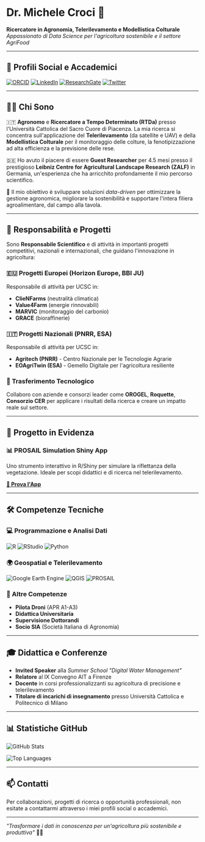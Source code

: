 # Dr. Michele Croci 👋

**Ricercatore in Agronomia, Telerilevamento e Modellistica Colturale**  
*Appassionato di Data Science per l'agricoltura sostenibile e il settore AgriFood*

---

## 🔗 Profili Social e Accademici

[![ORCID](https://img.shields.io/badge/ORCID-0000--0001--7356--2774-green?style=flat&logo=orcid)](https://orcid.org/0000-0001-7356-2774)
[![LinkedIn](https://img.shields.io/badge/LinkedIn-michele--croci-blue?style=flat&logo=linkedin)](https://www.linkedin.com/in/michele-croci-265abb133/)
[![ResearchGate](https://img.shields.io/badge/ResearchGate-Michele--Croci-cyan?style=flat&logo=researchgate)](https://www.researchgate.net/profile/Michele-Croci)
[![Twitter](https://img.shields.io/badge/Twitter-@croci93-1DA1F2?style=flat&logo=twitter)](https://twitter.com/croci93)

---

## 👨‍🔬 Chi Sono

🇮🇹 **Agronomo** e **Ricercatore a Tempo Determinato (RTDa)** presso l'Università Cattolica del Sacro Cuore di Piacenza. La mia ricerca si concentra sull'applicazione del **Telerilevamento** (da satellite e UAV) e della **Modellistica Colturale** per il monitoraggio delle colture, la fenotipizzazione ad alta efficienza e la previsione delle rese.

🇩🇪 Ho avuto il piacere di essere **Guest Researcher** per 4.5 mesi presso il prestigioso **Leibniz Centre for Agricultural Landscape Research (ZALF)** in Germania, un'esperienza che ha arricchito profondamente il mio percorso scientifico.

🌱 Il mio obiettivo è sviluppare soluzioni *data-driven* per ottimizzare la gestione agronomica, migliorare la sostenibilità e supportare l'intera filiera agroalimentare, dal campo alla tavola.

---

## 🚀 Responsabilità e Progetti

Sono **Responsabile Scientifico** e di attività in importanti progetti competitivi, nazionali e internazionali, che guidano l'innovazione in agricoltura:

### 🇪🇺 Progetti Europei (Horizon Europe, BBI JU)
Responsabile di attività per UCSC in:
- **ClieNFarms** (neutralità climatica)
- **Value4Farm** (energie rinnovabili)
- **MARVIC** (monitoraggio del carbonio)
- **GRACE** (bioraffinerie)

### 🇮🇹 Progetti Nazionali (PNRR, ESA)
Responsabile di attività per UCSC in:
- **Agritech (PNRR)** - Centro Nazionale per le Tecnologie Agrarie
- **EOAgriTwin (ESA)** - Gemello Digitale per l'agricoltura resiliente

### 🤝 Trasferimento Tecnologico
Collaboro con aziende e consorzi leader come **OROGEL**, **Roquette**, **Consorzio CER** per applicare i risultati della ricerca e creare un impatto reale sul settore.

---

## 🌟 Progetto in Evidenza

### 📊 PROSAIL Simulation Shiny App
Uno strumento interattivo in R/Shiny per simulare la riflettanza della vegetazione. Ideale per scopi didattici e di ricerca nel telerilevamento.

**[🚀 Prova l'App](https://ucscremotesensing.shinyapps.io/POSITIVE_CRAST/)**

---

## 🛠️ Competenze Tecniche

### 💻 Programmazione e Analisi Dati
![R](https://img.shields.io/badge/R-276DC3?style=flat&logo=r&logoColor=white)
![RStudio](https://img.shields.io/badge/RStudio-75AADB?style=flat&logo=rstudio&logoColor=white)
![Python](https://img.shields.io/badge/Python-3776AB?style=flat&logo=python&logoColor=white)

### 🌍 Geospatial e Telerilevamento
![Google Earth Engine](https://img.shields.io/badge/Google%20Earth%20Engine-4285F4?style=flat&logo=google-earth&logoColor=white)
![QGIS](https://img.shields.io/badge/QGIS-589632?style=flat&logo=qgis&logoColor=white)
![PROSAIL](https://img.shields.io/badge/PROSAIL-RTM-green?style=flat)

### 🎯 Altre Competenze
- **Pilota Droni** (APR A1-A3)
- **Didattica Universitaria**
- **Supervisione Dottorandi**
- **Socio SIA** (Società Italiana di Agronomia)

---

## 🎓 Didattica e Conferenze

- **Invited Speaker** alla *Summer School "Digital Water Management"*
- **Relatore** al IX Convegno AIT a Firenze
- **Docente** in corsi professionalizzanti su agricoltura di precisione e telerilevamento
- **Titolare di incarichi di insegnamento** presso Università Cattolica e Politecnico di Milano

---

## 📊 Statistiche GitHub

![GitHub Stats](https://github-readme-stats.vercel.app/api?username=mcroci&show_icons=true&theme=transparent&text_color=334155&icon_color=3b82f6)

![Top Languages](https://github-readme-stats.vercel.app/api/top-langs/?username=mcroci&layout=compact&theme=transparent&text_color=334155)

---

## 📫 Contatti

Per collaborazioni, progetti di ricerca o opportunità professionali, non esitate a contattarmi attraverso i miei profili social o accademici.

---

*"Trasformare i dati in conoscenza per un'agricoltura più sostenibile e produttiva"* 🌾🔬
